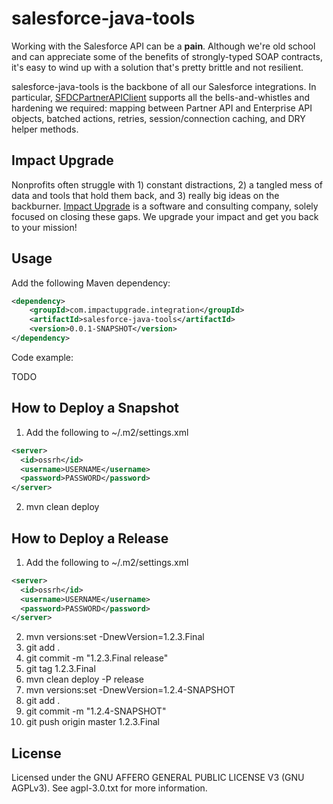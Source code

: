 # salesforce-java-tools

Working with the Salesforce API can be a **pain**. Although we're old school and can appreciate some of the benefits of strongly-typed SOAP contracts, it's easy to wind up with a solution that's pretty brittle and not resilient.

salesforce-java-tools is the backbone of all our Salesforce integrations. In particular, <a href="https://github.com/impactupgrade/salesforce-java-tools/blob/master/src/main/java/com/impactupgrade/integration/sfdc/SFDCPartnerAPIClient.java">SFDCPartnerAPIClient</a> supports all the bells-and-whistles and hardening we required: mapping between Partner API and Enterprise API objects, batched actions, retries, session/connection caching, and DRY helper methods.

## Impact Upgrade

Nonprofits often struggle with 1) constant distractions, 2) a tangled mess of data and tools that hold them back, and 3) really big ideas on the backburner. [Impact Upgrade](https://www.impactupgrade.com) is a software and consulting company, solely focused on closing these gaps. We upgrade your impact and get you back to your mission!

## Usage

Add the following Maven dependency:

```xml
<dependency>
    <groupId>com.impactupgrade.integration</groupId>
    <artifactId>salesforce-java-tools</artifactId>
    <version>0.0.1-SNAPSHOT</version>
</dependency>
```

Code example:

TODO

## How to Deploy a Snapshot

1. Add the following to ~/.m2/settings.xml
```xml
<server>
  <id>ossrh</id>
  <username>USERNAME</username>
  <password>PASSWORD</password>
</server>
```
2. mvn clean deploy

## How to Deploy a Release

1. Add the following to ~/.m2/settings.xml
```xml
<server>
  <id>ossrh</id>
  <username>USERNAME</username>
  <password>PASSWORD</password>
</server>
```
2. mvn versions:set -DnewVersion=1.2.3.Final
3. git add .
4. git commit -m "1.2.3.Final release"
5. git tag 1.2.3.Final
6. mvn clean deploy -P release
7. mvn versions:set -DnewVersion=1.2.4-SNAPSHOT
8. git add .
9. git commit -m "1.2.4-SNAPSHOT"
10. git push origin master 1.2.3.Final

## License

Licensed under the GNU AFFERO GENERAL PUBLIC LICENSE V3 (GNU AGPLv3). See agpl-3.0.txt for more information.
